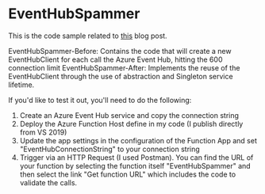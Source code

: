 # EventHubSpammer

This is the code sample related to [this](https://medium.com/@pugillum/the-azure-function-connection-limit-with-dependency-injection-c52982199cf1) blog post.  

EventHubSpammer-Before: Contains the code that will create a new EventHubClient for each call the Azure Event Hub, hitting the 600 connection limit
EventHubSpammer-After: Implements the reuse of the EventHubClient through the use of abstraction and Singleton service lifetime.

If you'd like to test it out, you'll need to do the following:
1. Create an Azure Event Hub service and copy the connection string
2. Deploy the Azure Function Host define in my code (I publish directly from VS 2019)
3. Update the app settings in the configuration of the Function App and set "EventHubConnectionString" to your connection string
4. Trigger via an HTTP Request (I used Postman).  You can find the URL of your function by selecting the function itself "EventHubSpammer" and then select the link "Get function URL" which includes the code to validate the calls.
